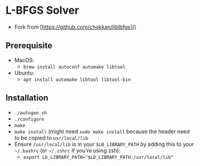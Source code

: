 # L-BFGS Solver
- Fork from [https://github.com/chokkan/liblbfgs]()

## Prerequisite
- MacOS: 
    - `brew install autoconf automake libtool`
- Ubuntu:
    - `apt install automake libtool libtool-bin`

## Installation
- `./autogen.sh`
- `./configure`
- `make`
- `make install` (might need `sudo make install` because the header need to be copied to `usr/local/lib`
- Ensure `/usr/local/lib` is in your `$LB_LIBRARY_PATH` by adding this to 
your `~/.bashrc` (or `~/.zshrc` if you're using zsh):
    - `export LD_LIBRARY_PATH="$LD_LIBRARY_PATH:/usr/local/lib"`
